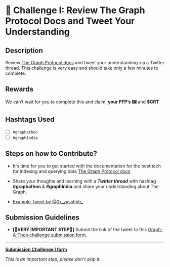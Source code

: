 # 🌱 Challenge I: Review The Graph Protocol Docs and Tweet Your Understanding

## Description

Review [The Graph Protocol docs](https://thegraph.com/docs/en/) and tweet your understanding via a Twitter thread. This challenge is very easy and should take only a few minutes to complete. 

## Rewards

We can’t wait for you to complete this and claim, **your PFP’s 🖼️** and **$GRT**

## Hashtags Used

- [ ] `#graphathon`
- [ ] `#graphIndia`

## Steps on how to Contribute?

 - It's time for you to get started with the documentation for the best tech for indexing and querying data [The Graph Protocol docs](https://thegraph.com/docs/en/)

 - Share your thoughts and learning with a **_Twitter thread_** with hashtag **#graphathon** & **#graphIndia** and share your understanding about The Graph. 

 - [Example Tweet by @0x_yasshhh_](https://twitter.com/0x_yasshhh_/status/1671070970986020864)
  
## Submission Guidelines

- **[🚨VERY IMPORTANT STEP🚨]**  Submit the link of the tweet to this [Graph-A-Thon challenge submission form](https://airtable.com/shrlvTpGLM0vCdHvE).

-------

[**Submission Challenge I form**](https://airtable.com/shrlvTpGLM0vCdHvE)

*This is an important step, please don't skip it.*
